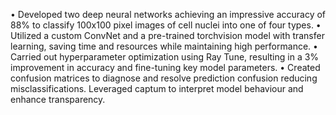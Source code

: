 • Developed two deep neural networks achieving an impressive accuracy of 88% to classify 100x100 pixel images of cell nuclei into one of four types.
• Utilized a custom ConvNet and a pre-trained torchvision model with transfer learning, saving time and resources while maintaining high performance.
• Carried out hyperparameter optimization using Ray Tune, resulting in a 3% improvement in accuracy and fine-tuning key model parameters. 
• Created confusion matrices to diagnose and resolve prediction confusion reducing misclassifications. Leveraged captum to interpret model behaviour and enhance transparency.
